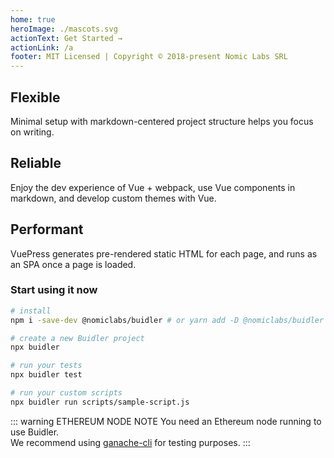 ```yaml
---
home: true
heroImage: ./mascots.svg
actionText: Get Started →
actionLink: /a
footer: MIT Licensed | Copyright © 2018-present Nomic Labs SRL
---
```


<div class="features">
  <div class="feature">
    <h2>Flexible</h2>
    <p>Minimal setup with markdown-centered project structure helps you focus on writing.</p>
  </div>
  <div class="feature">
    <h2>Reliable</h2>
    <p>Enjoy the dev experience of Vue + webpack, use Vue components in markdown, and develop custom themes with Vue.</p>
  </div>
  <div class="feature">
    <h2>Performant</h2>
    <p>VuePress generates pre-rendered static HTML for each page, and runs as an SPA once a page is loaded.</p>
  </div>
</div>

### Start using it now

```bash
# install
npm i -save-dev @nomiclabs/buidler # or yarn add -D @nomiclabs/buidler 

# create a new Buidler project
npx buidler

# run your tests
npx buidler test

# run your custom scripts
npx buidler run scripts/sample-script.js
```

::: warning ETHEREUM NODE NOTE
You need an Ethereum node running to use Buidler. \
We recommend using [ganache-cli](https://www.npmjs.com/package/ganache-cli) for testing purposes.
:::

